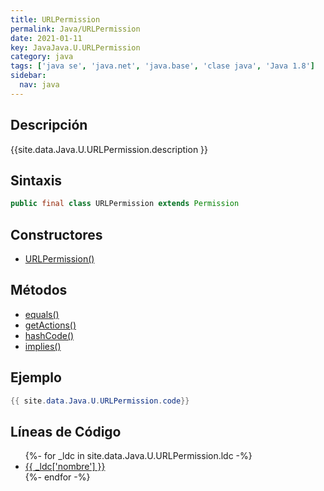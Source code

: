 ```yaml
---
title: URLPermission
permalink: Java/URLPermission
date: 2021-01-11
key: JavaJava.U.URLPermission
category: java
tags: ['java se', 'java.net', 'java.base', 'clase java', 'Java 1.8']
sidebar: 
  nav: java
---
```


## Descripción
{{site.data.Java.U.URLPermission.description }}

## Sintaxis
~~~java
public final class URLPermission extends Permission
~~~

## Constructores
* [URLPermission()](/Java/URLPermission/URLPermission/)

## Métodos
* [equals()](/Java/URLPermission/equals)
* [getActions()](/Java/URLPermission/getActions)
* [hashCode()](/Java/URLPermission/hashCode)
* [implies()](/Java/URLPermission/implies)

## Ejemplo
~~~java
{{ site.data.Java.U.URLPermission.code}}
~~~

## Líneas de Código
<ul>
{%- for _ldc in site.data.Java.U.URLPermission.ldc -%}
   <li>
       <a href="{{_ldc['url'] }}">{{ _ldc['nombre'] }}</a>
   </li>
{%- endfor -%}
</ul>
